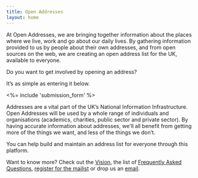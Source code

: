 ```yaml
---
title: Open Addresses
layout: home
---
```


At Open Addresses, we are bringing together information about the places where we live, work and go about our daily lives. By gathering information provided to us by people about their own addresses, and from open sources on the web, we are creating an open address list for the UK, available to everyone. 

Do you want to get involved by opening an address?

It’s as simple as entering it below.

<%= include 'submission_form' %>

Addresses are a vital part of the UK’s National Information Infrastructure. Open Addresses will be used by a whole range of individuals and organisations (academics, charities, public sector and private sector). By having accurate information about addresses, we'll all benefit from getting more of the things we want, and less of the things we don’t.

You can help build and maintain an address list for everyone through this platform.

Want to know more? Check out the [Vision](about/data/), the list of [Frequently Asked Questions](about/data/faq/), [register for the mailist](/about/get-involved/) or drop us an [email](mailto:info@openaddressesuk.org).
